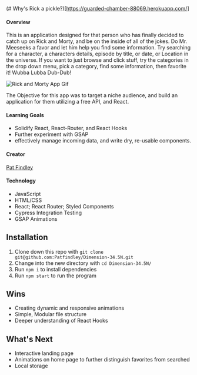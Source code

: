 (# Why's Rick a pickle?)[https://guarded-chamber-88069.herokuapp.com/]

#### Overview
This is an application designed for that person who has finally decided to catch up on Rick and Morty, and be on the inside of all of the jokes. Do Mr. Meeseeks a favor and let him help you find some information. Try searching for a character, a characters details, episode by title, or date, or Location in the universe. If you want to just browse and click stuff, try the categories in the drop down menu, pick a category, find some information, then favorite it! Wubba Lubba Dub-Dub!

![Rick and Morty App Gif](https://media.giphy.com/media/6kQcLG0duEuNYeKVRx/giphy.gif)

The Objective for this app was to target a niche audience, and build an application for them utilizing a free API, and React.

#### Learning Goals
* Solidify React, React-Router, and React Hooks
* Further experiment with GSAP
* effectively manage incoming data, and write dry, re-usable components.


#### Creator
[Pat Findley](https://github.com/Patfindley "Pat Findley GitHub")


#### Technology
* JavaScript
* HTML/CSS
* React; React Router; Styled Components
* Cypress Integration Testing
* GSAP Animations



## Installation
1. Clone down this repo with `git clone git@github.com:Patfindley/Dimension-34.5N.git`
2. Change into the new directory with `cd Dimension-34.5N/`
2. Run `npm i` to install dependencies
3. Run `npm start` to run the program


## Wins
* Creating dynamic and responsive animations
* Simple, Modular file structure
* Deeper understanding of React Hooks 


## What's Next
* Interactive landing page
* Animations on home page to further distinguish favorites from searched
* Local storage
